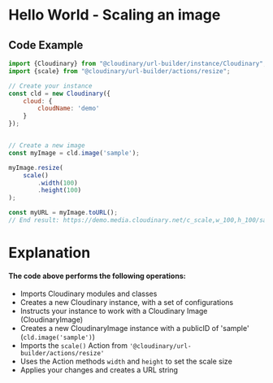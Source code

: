 <h1>Hello World - Scaling an image</h1>

<h2>Code Example</h2>

```javascript
import {Cloudinary} from "@cloudinary/url-builder/instance/Cloudinary";
import {scale} from "@cloudinary/url-builder/actions/resize";

// Create your instance
const cld = new Cloudinary({
    cloud: {
        cloudName: 'demo'
    }
});


// Create a new image
const myImage = cld.image('sample');

myImage.resize(
    scale()
        .width(100)
        .height(100)
);

const myURL = myImage.toURL();
// End result: https://demo.media.cloudinary.net/c_scale,w_100,h_100/sample

```

<h1>Explanation</h1>
<h4>The code above performs the following operations:</h4>
<ul>
    <li>Imports Cloudinary modules and classes</li>
    <li>Creates a new Cloudinary instance, with a set of configurations</li>
    <li>Instructs your instance to work with a Cloudinary Image (CloudinaryImage)</li>
    <li>Creates a new CloudinaryImage instance with a publicID of 'sample' (<code>cld.image('sample')</code>)</li>
    <li>Imports the <code>scale()</code> Action from <code>'@cloudinary/url-builder/actions/resize'</code> </li>
    <li>Uses the Action methods <code>width</code> and <code>height</code> to set the scale size</li>
    <li>Applies your changes and creates a URL string</li>
</ul>
